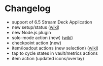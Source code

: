 
# Changelog

- support of 6.5 Stream Deck Application
- new setup/status ([wiki](https://github.com/dim-stream-deck/com.dim.streamdeck/wiki/Status))
- new Node.js plugin
- solo-mode action (new)  ([wiki](https://github.com/dim-stream-deck/com.dim.streamdeck/wiki/Solo-Mode-(Action)))
- checkpoint action (new)
- item/loadout actions (new selection) ([wiki](https://github.com/dim-stream-deck/com.dim.streamdeck/wiki/Item-&-Loadout-selection))
- tap to cycle states in vault/metrics actions
- item action (updated icons/overlay)